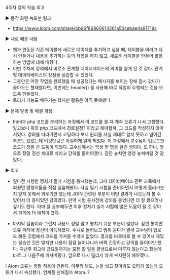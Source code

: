 4주차 강의 학습 회고

▶ 동작 화면 녹화본 링크
  - https://www.loom.com/share/bb96f86860614261a50cebae4a91719c

▶ 새로 배운 내용
  - 웹과 연동된 기존 테이블에 새로운 데이터를 추가하고 싶을 때, 테이블을 버리고 다시 만들거나 내용을 추가하는 등의 작업을 하지 않고, 새로운 테이블을 만들어 활용하는 방법에 대해 배웠다.
  - 이번 주차의 강의에서 비로소 관계형 데이터베이스의 의미를 알게 된 것 같다. 관계형 데이터베이스의 장점을 실습할 수 있었다.
  - 그동안은 어떤 작업을 완료했을 때 성공했다는 메시지를 보이는 창에 잠시 갔다가 돌아오는 형태였다면, 이번에는 header() 를 사용해 바로 작업이 수행되는 것을 보도록 만들었다.
  - 트리거 기능도 배우기는 했지만 활용은 아직 못해봤다.
  
▶ 문제 발생 및 해결 과정
  - html과 php 코드를 분리하는 과정에서 <?=$~~ ?> 이 코드를 쓸 때 계속 오류가 나서 고생했다. 알고보니 위의 php 코드에서 경로설정? 이라고 해야할까, 그 코드를 작성하지 않아서였다. 강의를 
    따라가면서 코딩하다 보니 원리를 사실 제대로 알지 못하고 넘어간 부분도 있었는데 이것만큼은 확실하게 알게 되었다. 이 과정에서 교수님이 업로드한 코드가 정말 큰 도움이 되었다. 교수님께서는
    학생 한 명을 살린 셈이다. 또 하나, 앞으로 정말 정신 제대로 차리고 강의를 들어야겠다. 잠깐 놓치면 영영 놓쳐버릴 것 같았다.
    
▶ 회고
  + 얼마전 시행한 정처기 필기 시험을 응시했는데, 그때 데이터베이스 관련 과목에서 외웠던 명령어들을 직접 실습해봤다. 사실 필기 시험을 준비하면서 어떻게 흘러가는지 알지 못해서 외우기만 했는데
    JOIN 관련된 부분이 어떤 결과가 나오는지 볼 수 있어서 더 흥미있던 강의였다. 만약 시험 응시전에 강의를 들었다면 더 잘 봤으려나 싶기도 했다. 아마 잘 공부해두면 이후 정처기 실기 시험에 많은
    도움이 될 것 같아서 과목에 더 애착이 갔다.
    
  - 마지막 실습이라 그런지 내용도 정말 많고 놓치기 쉬운 부분이 많았다. 잠깐 놓치면 오류 파티에 정신이 아득해졌다. 수시로 돌려보고 멈춰 듣다가 결국 교수님이 업로드 해둔 깃헙에서 코드를 가져올
    수밖에 없었다. 결과를 바로바로 볼 수 있어서 재밌는 실습인 것은 맞지만 내용이 점점 늘어나니까 바짝 긴장하고 강의를 들어야만 했다.
    지난주 회고에 금요일까지는 모든 할 일을 끝냄으로써 미루지 않는다고 했는데 바로 그 다음주에 깨져버렸다. 앞으로 다시 밀리지 않게 부지런히 해야겠다.
    
  ! Atom 오류는 정말 적응이 안된다. 아무리 봐도, 눈을 씻고 찾아봐도 오타가 없는데 오류가 나서 속상했다. 언제쯤 친해질까 Atom..?
